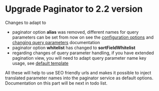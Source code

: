 # Upgrade Paginator to 2.2 version

Changes to adapt to

- paginator option **alias** was removed, different names for query parameters can be set from now
on see the [configuration options](http://github.com/KnpLabs/KnpPaginatorBundle/blob/master/README.md#configuration)
and [changing query parameters](http://github.com/KnpLabs/KnpPaginatorBundle/blob/master/Resources/doc/templates.md#query-parameters) documentation
- paginator option **whitelist** has changed to **sortFieldWhitelist**
- regarding changes of query parameter handling, if you have extended pagination view, you will need
to adapt query parameter name key usage, see [default
template](http://github.com/KnpLabs/KnpPaginatorBundle/blob/master/Resources/views/Pagination/sliding.html.twig)

All these will help to use SEO friendly urls and makes it possible to inject translated parameter
names into the paginator service as default options. Documentation on this part will be next in todo
list.
